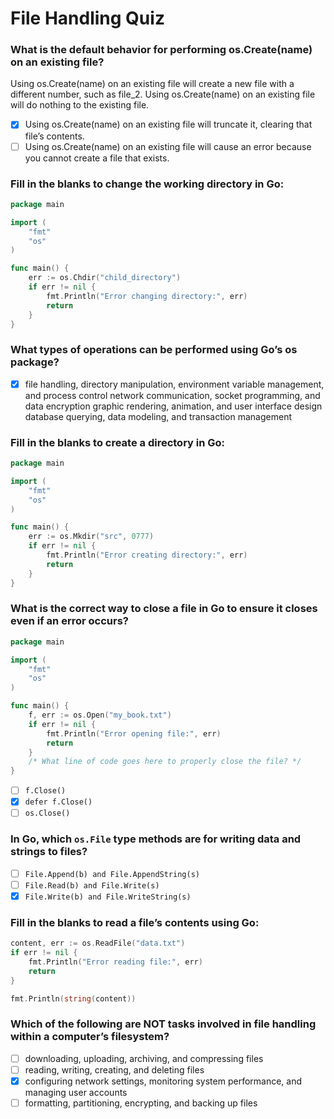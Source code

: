 # File Handling Quiz

### What is the default behavior for performing os.Create(name) on an existing file?

Using os.Create(name) on an existing file will create a new file with a different number, such as file_2.
Using os.Create(name) on an existing file will do nothing to the existing file.
- [x] Using os.Create(name) on an existing file will truncate it, clearing that file’s contents.
- [ ] Using os.Create(name) on an existing file will cause an error because you cannot create a file that exists.

### Fill in the blanks to change the working directory in Go:

```go
package main

import (
    "fmt"
    "os"
)

func main() {
    err := os.Chdir("child_directory")
    if err != nil {
        fmt.Println("Error changing directory:", err)
        return
    }
}
```

### What types of operations can be performed using Go’s os package?

- [x] file handling, directory manipulation, environment variable management, and process control
network communication, socket programming, and data encryption
graphic rendering, animation, and user interface design
database querying, data modeling, and transaction management

### Fill in the blanks to create a directory in Go:

```go
package main

import (
    "fmt"
    "os"
)

func main() {
    err := os.Mkdir("src", 0777)
    if err != nil {
        fmt.Println("Error creating directory:", err)
        return
    }
}
```

### What is the correct way to close a file in Go to ensure it closes even if an error occurs?

```go
package main

import (
    "fmt"
    "os"
)

func main() {
    f, err := os.Open("my_book.txt")
    if err != nil {
        fmt.Println("Error opening file:", err)
        return
    }
    /* What line of code goes here to properly close the file? */
}
```

- [ ] `f.Close()`
- [x] `defer f.Close()`
- [ ] `os.Close()`

### In Go, which `os.File` type methods are for writing data and strings to files?

- [ ] `File.Append(b) and File.AppendString(s)`
- [ ] `File.Read(b) and File.Write(s)`
- [x] `File.Write(b) and File.WriteString(s)`

### Fill in the blanks to read a file’s contents using Go:

```go
content, err := os.ReadFile("data.txt")
if err != nil {
    fmt.Println("Error reading file:", err)
    return
}

fmt.Println(string(content))
```

### Which of the following are NOT tasks involved in file handling within a computer’s filesystem?

- [ ] downloading, uploading, archiving, and compressing files
- [ ] reading, writing, creating, and deleting files
- [x] configuring network settings, monitoring system performance, and managing user accounts
- [ ] formatting, partitioning, encrypting, and backing up files